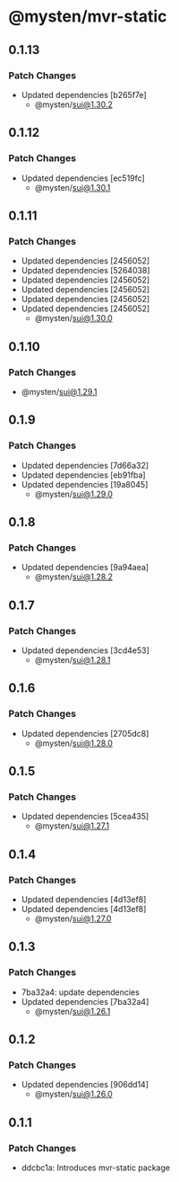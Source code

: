 # @mysten/mvr-static

## 0.1.13

### Patch Changes

- Updated dependencies [b265f7e]
  - @mysten/sui@1.30.2

## 0.1.12

### Patch Changes

- Updated dependencies [ec519fc]
  - @mysten/sui@1.30.1

## 0.1.11

### Patch Changes

- Updated dependencies [2456052]
- Updated dependencies [5264038]
- Updated dependencies [2456052]
- Updated dependencies [2456052]
- Updated dependencies [2456052]
- Updated dependencies [2456052]
  - @mysten/sui@1.30.0

## 0.1.10

### Patch Changes

- @mysten/sui@1.29.1

## 0.1.9

### Patch Changes

- Updated dependencies [7d66a32]
- Updated dependencies [eb91fba]
- Updated dependencies [19a8045]
  - @mysten/sui@1.29.0

## 0.1.8

### Patch Changes

- Updated dependencies [9a94aea]
  - @mysten/sui@1.28.2

## 0.1.7

### Patch Changes

- Updated dependencies [3cd4e53]
  - @mysten/sui@1.28.1

## 0.1.6

### Patch Changes

- Updated dependencies [2705dc8]
  - @mysten/sui@1.28.0

## 0.1.5

### Patch Changes

- Updated dependencies [5cea435]
  - @mysten/sui@1.27.1

## 0.1.4

### Patch Changes

- Updated dependencies [4d13ef8]
- Updated dependencies [4d13ef8]
  - @mysten/sui@1.27.0

## 0.1.3

### Patch Changes

- 7ba32a4: update dependencies
- Updated dependencies [7ba32a4]
  - @mysten/sui@1.26.1

## 0.1.2

### Patch Changes

- Updated dependencies [906dd14]
  - @mysten/sui@1.26.0

## 0.1.1

### Patch Changes

- ddcbc1a: Introduces mvr-static package
